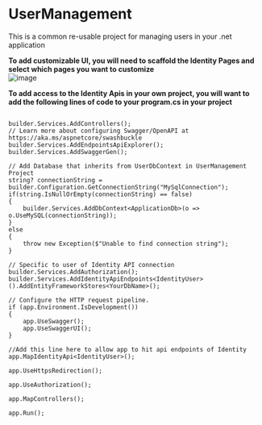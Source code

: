 # UserManagement

This is a common re-usable project for managing users in your .net application


**To add customizable UI, you will need to scaffold the Identity Pages and select which pages you want to customize**<br>
![image](https://github.com/gjones94/UserManagement/assets/141204905/cdc23a13-7937-4eec-a411-fd9052e6e965)


**To add access to the Identity Apis in your own project, you will want to add the following lines of code to your program.cs in your project**<br>
```

builder.Services.AddControllers();
// Learn more about configuring Swagger/OpenAPI at https://aka.ms/aspnetcore/swashbuckle
builder.Services.AddEndpointsApiExplorer();
builder.Services.AddSwaggerGen();

// Add Database that inherits from UserDbContext in UserManagement Project
string? connectionString = builder.Configuration.GetConnectionString("MySqlConnection");
if(string.IsNullOrEmpty(connectionString) == false)
{
    builder.Services.AddDbContext<ApplicationDb>(o => o.UseMySQL(connectionString));
}
else
{
    throw new Exception($"Unable to find connection string");
}

// Specific to user of Identity API connection
builder.Services.AddAuthorization();
builder.Services.AddIdentityApiEndpoints<IdentityUser>().AddEntityFrameworkStores<YourDbName>();
```

```
// Configure the HTTP request pipeline.
if (app.Environment.IsDevelopment())
{
    app.UseSwagger();
    app.UseSwaggerUI();
}

//Add this line here to allow app to hit api endpoints of Identity
app.MapIdentityApi<IdentityUser>();

app.UseHttpsRedirection();

app.UseAuthorization();

app.MapControllers();

app.Run();
```

